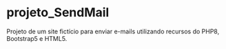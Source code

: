 # projeto_SendMail
Projeto de um site fictício para enviar e-mails utilizando recursos do PHP8, Bootstrap5 e HTML5.



